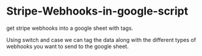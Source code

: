 # Stripe-Webhooks-in-google-script
get stripe webhooks into a google sheet with tags.

Using switch and case we can tag the data along with the different types of webhooks you want to send to the google sheet.
